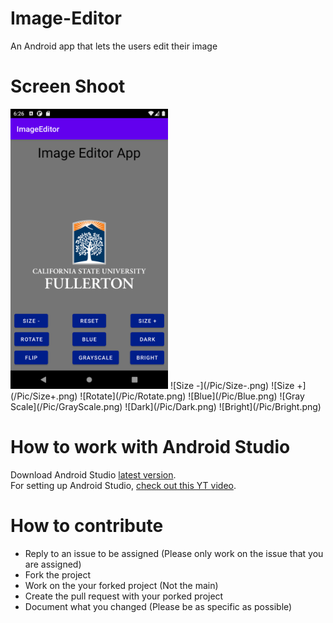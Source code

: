 # Image-Editor
An Android app that lets the users edit their image

# Screen Shoot
<img src="/Pic/UI.png" width="50%">
![Size -](/Pic/Size-.png)
![Size +](/Pic/Size+.png)
![Rotate](/Pic/Rotate.png)
![Blue](/Pic/Blue.png)
![Gray Scale](/Pic/GrayScale.png)
![Dark](/Pic/Dark.png)
![Bright](/Pic/Bright.png)


# How to work with Android Studio
Download Android Studio [latest version](https://developer.android.com/studio).<br/>
For setting up Android Studio, [check out this YT video](https://www.youtube.com/watch?v=fis26HvvDII&t=21125s).

# How to contribute
+ Reply to an issue to be assigned (Please only work on the issue that you are assigned)
+ Fork the project
+ Work on the your forked project (Not the main)
+ Create the pull request with your porked project
+ Document what you changed (Please be as specific as possible)
